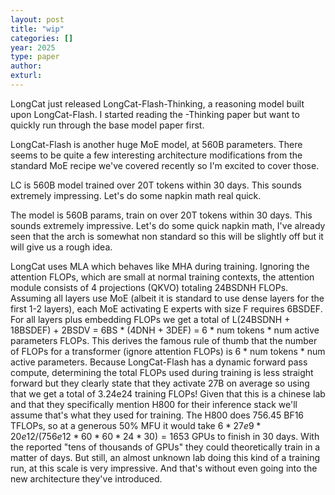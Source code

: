 ```yaml
---
layout: post
title: "wip"
categories: []
year: 2025
type: paper
author: 
exturl: 
---
```


LongCat just released LongCat-Flash-Thinking, a reasoning model built upon LongCat-Flash. I started reading the -Thinking paper but want to quickly run through the base model paper first. 

LongCat-Flash is another huge MoE model, at 560B parameters. There seems to be quite a few interesting architecture modifications from the standard MoE recipe we've covered recently so I'm excited to cover those.

LC is 560B model trained over 20T tokens within 30 days. This sounds extremely impressing. Let's do some napkin math real quick. 

The model is 560B params, train on over 20T tokens within 30 days. This sounds extremely impressive. Let's do some quick napkin math, I've already seen that the arch is somewhat non standard so this will be slightly off but it will give us a rough idea. 

LongCat uses MLA which behaves like MHA during training. Ignoring the attention FLOPs, which are small at normal training contexts, the attention module consists of 4 projections (QKVO) totaling 24BSDNH FLOPs. Assuming all layers use MoE (albeit it is standard to use dense layers for the first 1-2 layers), each MoE activating E experts with size F requires 6BSDEF. For all layers plus embedding FLOPs we get a total of L(24BSDNH + 18BSDEF) + 2BSDV = 6BS * (4DNH + 3DEF) = 6 * num tokens * num active parameters FLOPs. This derives the famous rule of thumb that the number of FLOPs for a transformer (ignore attention FLOPs) is 6 * num tokens * num active parameters. Because LongCat-Flash has a dynamic forward pass compute, determining the total FLOPs used during training is less straight forward but they clearly state that they activate 27B on average so using that we get a total of 3.24e24 training FLOPs! Given that this is a chinese lab and that they specifically mention H800 for their inference stack we'll assume that's what they used for training. The H800 does 756.45 BF16 TFLOPs, so at a generous 50% MFU it would take $6*27e9*20e12 / (756e12 * 60 * 60 * 24 * 30) = 1653$ GPUs to finish in 30 days. With the reported "tens of thousands of GPUs" they could theoretically train in a matter of days. But still, an almost unknown lab doing this kind of a training run, at this scale is very impressive. And that's without even going into the new architecture they've introduced.



